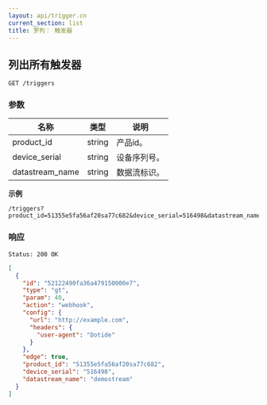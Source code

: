 ```yaml
---
layout: api/trigger.cn
current_section: list
title: 罗列｜ 触发器
---
```


## 列出所有触发器

    GET /triggers

### 参数

| 名称        | 类型    | 说明 |
| ---------- | ------ | ------------------------------------------------------ |
| product_id     | string | 产品id。 |
| device_serial  | string | 设备序列号。 |
| datastream_name| string | 数据流标识。 |

**示例**

```
/triggers?product_id=51355e5fa56af20sa77c682&device_serial=516498&datastream_name=demostream
```

### 响应

    Status: 200 OK

```json
[
  {
    "id": "52122490fa36a479150000e7",
    "type": "gt",
    "param": 40,
    "action": "webhook",
    "config": {
      "url": "http://example.com",
      "headers": {
        "user-agent": "Dotide"
      }
    },
    "edge": true,
    "product_id": "51355e5fa56af20sa77c682",
    "device_serial": "516498",
    "datastream_name": "demostream"
  }
]
```
